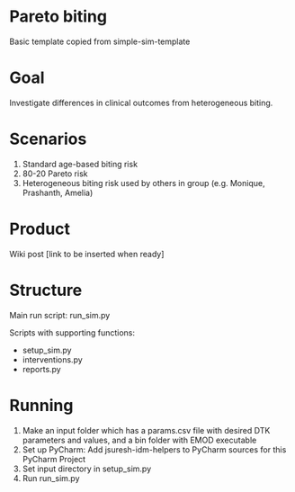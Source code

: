 # Pareto biting
Basic template copied from simple-sim-template

# Goal
Investigate differences in clinical outcomes from heterogeneous biting.

# Scenarios

1. Standard age-based biting risk
2. 80-20 Pareto risk 
3. Heterogeneous biting risk used by others in group (e.g. Monique, Prashanth, Amelia)

# Product

Wiki post [link to be inserted when ready]

# Structure
Main run script: run_sim.py

Scripts with supporting functions:
- setup_sim.py
- interventions.py
- reports.py

# Running 

1. Make an input folder which has a params.csv file with desired DTK parameters and values, and a bin folder with EMOD executable
2. Set up PyCharm: Add jsuresh-idm-helpers to PyCharm sources for this PyCharm Project
3. Set input directory in setup_sim.py
4. Run run_sim.py